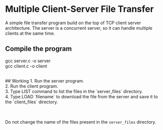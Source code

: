 # Multiple Client-Server File Transfer
A simple file transfer program build on the top of TCP client server architecture. The server is a concurrent server, so it can handle multiple clients at the same time.

## Compile the program
gcc server.c -o server <br/>
gcc client.c -o client <br/>

<br/>
## Working
1. Run the server program. <br/>
2. Run the client program. <br/>
3. Type LIST command to list the files in the `server_files` directory. <br/>
4. Type LOAD `filename` to download the file from the server and save it to the `client_files` directory. <br/>

<br/> <br/>
Do not change the name of the files present in the `server_files` directory.

